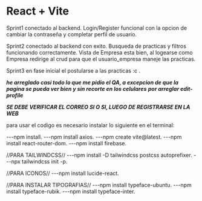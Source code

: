 # React + Vite


Sprint1 conectado al backend. Login/Register funcional con la opcion de cambiar la contraseña y completar perfil de usuario. 

Sprint2 conectado al backend con exito. Busqueda de practicas y filtros funcionando correctamente. Vista de Empresa esta bien, al logearse como Empresa redirige al crud para que el usuario_empresa maneje las practicas.

Sprint3 en fase inicial el postularse a las practicas :c .


***he arreglado casi todo lo que me pidio el QA, a excepcion de que la pagina se pueda ver bien y sin recorte en los celulares***
***por arreglar  edit-profile***


***SE DEBE VERIFICAR EL CORREO SI O SI, LUEGO DE REGISTRARSE EN LA WEB***



para usar el codigo es necesario instalar lo siguiente en el terminal:

---npm install.
---npm install axios.
---npm create vite@latest.
---npm install react-router-dom.
---npm install firebase.

//PARA TAILWINDCSS//
---npm install -D tailwindcss postcss autoprefixer.
---npx tailwindcss init -p.


//PARA ICONOS//
---npm install lucide-react.

//PARA INSTALAR TIPOGRAFIAS//
---npm install typeface-ubuntu.
---npm install typeface-rubik.
---npm install typeface-inter.

